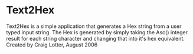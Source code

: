 Text2Hex
========

Text2Hex is a simple application that generates a Hex string from a user typed input string. The Hex is generated by simply taking the Asc() integer result for each string character and changing that into it's hex equivalent.   Created by Craig Lotter, August 2006
